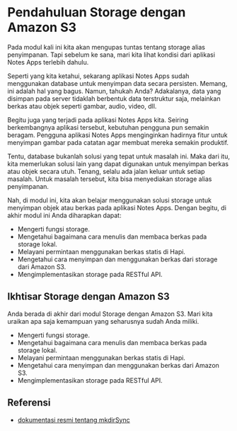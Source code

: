# Pendahuluan Storage dengan Amazon S3

Pada modul kali ini kita akan mengupas tuntas tentang storage alias penyimpanan. Tapi sebelum ke sana, mari kita lihat kondisi dari aplikasi Notes Apps terlebih dahulu.

Seperti yang kita ketahui, sekarang aplikasi Notes Apps sudah menggunakan database untuk menyimpan data secara persisten. Memang, ini adalah hal yang bagus. Namun, tahukah Anda? Adakalanya, data yang disimpan pada server tidaklah berbentuk data terstruktur saja, melainkan berkas atau objek seperti gambar, audio, video, dll.

Begitu juga yang terjadi pada aplikasi Notes Apps kita. Seiring berkembangnya aplikasi tersebut, kebutuhan pengguna pun semakin beragam. Pengguna aplikasi Notes Apps menginginkan hadirnya fitur untuk menyimpan gambar pada catatan agar membuat mereka semakin produktif.

Tentu, database bukanlah solusi yang tepat untuk masalah ini. Maka dari itu, kita memerlukan solusi lain yang dapat digunakan untuk menyimpan berkas atau objek secara utuh. Tenang, selalu ada jalan keluar untuk setiap masalah. Untuk masalah tersebut, kita bisa menyediakan storage alias penyimpanan.

Nah, di modul ini, kita akan belajar menggunakan solusi storage untuk menyimpan objek atau berkas pada aplikasi Notes Apps. Dengan begitu, di akhir modul ini Anda diharapkan dapat:

- Mengerti fungsi storage.
- Mengetahui bagaimana cara menulis dan membaca berkas pada storage lokal.
- Melayani permintaan menggunakan berkas statis di Hapi.
- Mengetahui cara menyimpan dan menggunakan berkas dari storage dari Amazon S3.
- Mengimplementasikan storage pada RESTful API.

## Ikhtisar Storage dengan Amazon S3

Anda berada di akhir dari modul Storage dengan Amazon S3. Mari kita uraikan apa saja kemampuan yang seharusnya sudah Anda miliki.

- Mengerti fungsi storage.
- Mengetahui bagaimana cara menulis dan membaca berkas pada storage lokal.
- Melayani permintaan menggunakan berkas statis di Hapi.
- Mengetahui cara menyimpan dan menggunakan berkas dari Amazon S3.
- Mengimplementasikan storage pada RESTful API.

## Referensi

- [dokumentasi resmi tentang mkdirSync](https://nodejs.org/api/fs.html#fs_fs_mkdirsync_path_options)
